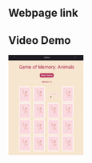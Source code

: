 ## Webpage link


## Video Demo

<img src='public/img/memoryGame.gif' title='Video Demo' width='150px' height='200px' alt='Video Demo' />
